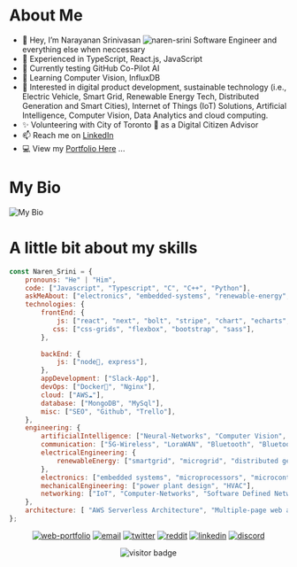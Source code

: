 #  About Me
-  👋 Hey, I’m Narayanan Srinivasan ![naren-srini](https://github.com/naren-srini) Software Engineer and everything else when neccessary
- 👀 Experienced in TypeScript, React.js, JavaScript
- 🧪 Currently testing GitHub Co-Pilot AI
- 🌱 Learning Computer Vision, InfluxDB
- 💞️ Interested in digital product development, sustainable technology (i.e., Electric Vehicle, Smart Grid, Renewable Energy Tech, Distributed Generation and Smart     Cities), Internet of Things (IoT) Solutions, Artificial Intelligence, Computer Vision, Data Analytics and cloud computing.
- ✨ Volunteering with City of Toronto 🌆 as a Digital Citizen Advisor
- 📫 Reach me on [LinkedIn](https://www.linkedin.com/in/snarayanan-dev/)
- 💻 View my [Portfolio Here](https://naren-srini.github.io/) ...

# My Bio
![My Bio](https://github.com/naren-srini/naren-srini/blob/main/naren_bio.gif)

# A little bit about my skills
```javascript
const Naren_Srini = {
    pronouns: "He" | "Him",
    code: ["Javascript", "Typescript", "C", "C++", "Python"],
    askMeAbout: ["electronics", "embedded-systems", "renewable-energy", "smart-city-tech", "webdev", "wireless-communications"],
    technologies: {
        frontEnd: {
            js: ["react", "next", "bolt", "stripe", "chart", "echarts", "mqtt"],
           css: ["css-grids", "flexbox", "bootstrap", "sass"],
        },
        
        backEnd: {
            js: ["node🚀, express"],
        },
        appDevelopment: ["Slack-App"],
        devOps: ["Docker🐳", "Nginx"],
        cloud: ["AWS☁️"],
        database: ["MongoDB", "MySql"],
        misc: ["SEO", "Github", "Trello"],
    },
    engineering: {
        artificialIntelligence: ["Neural-Networks", "Computer Vision", "Machine-Learning"],
        communication: ["5G-Wireless", "LoraWAN", "Bluetooth", "Bluetooth Low Energy"],
        electricalEngineering: {
            renewableEnergy: ["smartgrid", "microgrid", "distributed generation", "energy storage", "electric vehicle battery"],
        },
        electronics: ["embedded systems", "microprocessors", "microcontrollers"],
        mechanicalEngineering: ["power plant design", "HVAC"],
        networking: ["IoT", "Computer-Networks", "Software Defined Networks"],
    },
    architecture: [ "AWS Serverless Architecture", "Multiple-page web applications"],
};
```
<p align="center">
  <a href="https://naren-srini.github.io//"><img src="https://img.icons8.com/fluent/96/000000/domain.png" alt="web-portfolio"/></a>
  <a href="mailto:narenece0@gmail.com"><img src="https://img.icons8.com/color/96/000000/gmail.png" alt="email"/></a>
  <a href="https://twitter.com/NarenSrini7"><img src="https://img.icons8.com/color/96/000000/twitter-squared.png" alt="twitter"/></a>
  <a href="https://www.reddit.com/user/Pranay_Dev0"><img src="https://img.icons8.com/color/96/000000/reddit.png" alt="reddit"/></a>
  <a href="https://www.linkedin.com/in/snarayanan-dev/"><img src="https://img.icons8.com/color/96/000000/linkedin.png" alt="linkedin"/></a>
  <a href="mailto:Prasanna#2193"><img src="https://img.icons8.com/color/96/000000/discord-logo.png" alt="discord"/></a>
</p>
<p  align="center">
  <img src="https://visitor-badge.glitch.me/badge?page_id=naren9997.naren9997" alt="visitor badge"/>
</p>
<!---
naren9997/naren9997 is a ✨ special ✨ repository because its `README.md` (this file) appears on your GitHub profile.
You can click the Preview link to take a look at your changes.

--->
